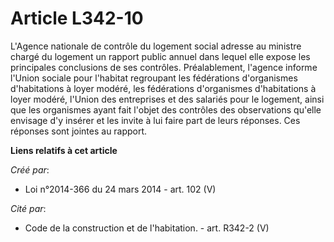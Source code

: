# Article L342-10

L'Agence nationale de contrôle du logement social adresse au ministre chargé du logement un rapport public annuel dans lequel
elle expose les principales conclusions de ses contrôles. Préalablement, l'agence informe l'Union sociale pour l'habitat
regroupant les fédérations d'organismes d'habitations à loyer modéré, les fédérations d'organismes d'habitations à loyer
modéré, l'Union des entreprises et des salariés pour le logement, ainsi que les organismes ayant fait l'objet des contrôles
des observations qu'elle envisage d'y insérer et les invite à lui faire part de leurs réponses. Ces réponses sont jointes au
rapport.

**Liens relatifs à cet article**

_Créé par_:

  - Loi n°2014-366 du 24 mars 2014 - art. 102 (V)

_Cité par_:

  - Code de la construction et de l'habitation. - art. R342-2 (V)
